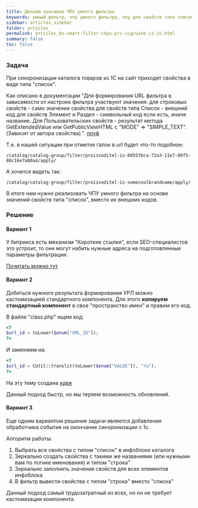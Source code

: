 ```yaml
---
title: Делаем красивое ЧПУ умного фильтра
keywords: умный фильтр, чпу умного фильтра, чпу для свойств типа список, умный фильтр битрикс
sidebar: articles_sidebar
folder: articles
permalink: articles_bx-smart-filter-chpu-pri-vigruzke-iz-1c.html
summary: false
toc: false
---
```


### Задача

При синхронизации каталога товаров из 1С на сайт приходят свойства в виде типа "список".

Как описано в документации "Для формирования URL фильтра в зависимости от настроек фильтра участвуют значения: 
    для строковых свойств - само значение свойства
    для свойств типа Список - внешний код
    для свойств Элемент и Раздел - символьный код если есть, иначе название.
    Для Пользовательских свойств - результат метода GetExtendedValue или GetPublicViewHTML с "MODE" => "SIMPLE_TEXT". (Зависит от автора свойства).". [пруф](https://dev.1c-bitrix.ru/learning/course/?COURSE_ID=35&LESSON_ID=7180)
    
Т.е. в нашей ситуации при отметке галок в url будет что-то подобное:

```
/catalog/catalog-group/filter/proizvoditel-is-6055fbca-72a3-11e7-80f5-80c16e7a80a4/apply/
```

А хочется видеть так:

```
/catalog/catalog-group/filter/proizvoditel-is-somecoolbrandname/apply/
```
    
В итоге нам нужно реализовать ЧПУ умного фильтра на основе значений свойств типа "список", вместо их внешних кодов.

### Решение

#### Вариант 1

У битрикса есть механизм "Короткие ссылки", если SEO-специалистов это устроит, 
то они могут набить нужные адреса на подготовленные параметры фильтрации.

[Почитать можно тут](https://dev.1c-bitrix.ru/learning/course/index.php?COURSE_ID=34&LESSON_ID=3080)

#### Вариант 2

Добиться нужного результата формирования УРЛ можно кастомизацией стандартного компонента. 
Для этого **копируем стандартный компонент** в свое "пространство имен" и правим его код.

В файле "class.php" ищем код:

```php
<?
$url_id = toLower($enum["XML_ID"]);
?>
```

И заменяем на:

```php
<?
$url_id = CUtil::translit(toLower($enum["VALUE"]), "ru");
?>
```

На эту тему создана [идея](https://idea.1c-bitrix.ru/24583/)

Данный подход быстр, но мы теряем возможность обновлений.

#### Вариант 3

Еще одним вариантом решения задачи является добавления обработчика события на окончание синхронизации с 1с.

Алгоритм работы:
1) Выбрать все свойства с типом "список" в инфоблоке каталога
2) Зеркально создать свойства с такими же названиями (или нужными вам по логике именования) и типом "строка"
3) Зеркально заполнить значения свойств для всех элементов инфоблока
4) В фильтр вывести свойства с типом "строка" вместо "списка"

Данный подход самый трудозатратный из всех, но он не требует кастомизации компонента.
